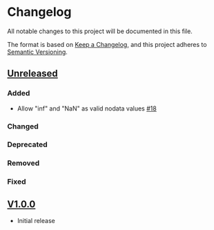 # Changelog
All notable changes to this project will be documented in this file.

The format is based on [Keep a Changelog](https://keepachangelog.com/en/1.0.0/),
and this project adheres to [Semantic Versioning](https://semver.org/spec/v2.0.0.html).

## [Unreleased]

### Added

- Allow "inf" and "NaN" as valid nodata values [#18](https://github.com/stac-extensions/raster/issues/18)

### Changed

### Deprecated

### Removed

### Fixed

## [V1.0.0]

- Initial release

[Unreleased]: <https://github.com/stac-extensions/raster/compare/v1.0.0...HEAD>
[v1.0.0]: <https://github.com/stac-extensions/tree/v1.0.0>
